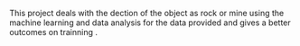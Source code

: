 This project deals with the dection of the object as rock or mine using the machine learning and data analysis for the data provided and gives a better outcomes on trainning .

